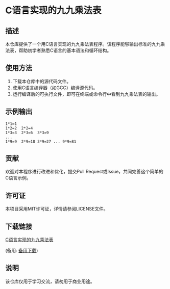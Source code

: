# C语言实现的九九乘法表

## 描述

本仓库提供了一个用C语言实现的九九乘法表程序。该程序能够输出标准的九九乘法表，帮助初学者熟悉C语言的基本语法和循环结构。

## 使用方法

1. 下载本仓库中的源代码文件。
2. 使用C语言编译器（如GCC）编译源代码。
3. 运行编译后的可执行文件，即可在终端或命令行中看到九九乘法表的输出。

## 示例输出

```
1*1=1
1*2=2  2*2=4
1*3=3  2*3=6  3*3=9
...
1*9=9  2*9=18 3*9=27 ... 9*9=81
```

## 贡献

欢迎对本程序进行改进和优化，提交Pull Request或Issue，共同完善这个简单的C语言示例。

## 许可证

本项目采用MIT许可证，详情请参阅LICENSE文件。

## 下载链接
[C语言实现的九九乘法表](https://pan.quark.cn/s/426c9f306b1d) 

(备用: [备用下载](https://pan.baidu.com/s/147QUUpahtXG8vL1pmBn9ew?pwd=1234))

## 说明

该仓库仅用于学习交流，请勿用于商业用途。
